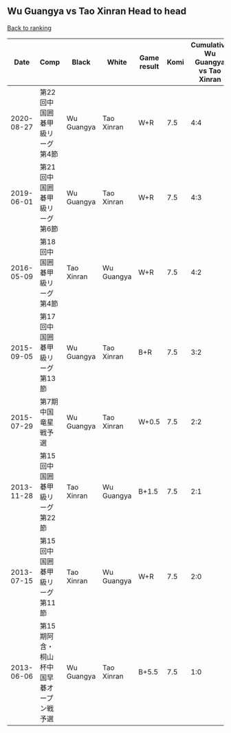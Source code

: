 ## Wu Guangya vs Tao Xinran Head to head

[Back to ranking](../../index.md)




| **Date** | **Comp** | **Black** | **White** | **Game result** | **Komi** | **Cumulative Wu Guangya vs Tao Xinran** | **Wu Guangya streak** | **Tao Xinran streak** | 
| --- | --- | --- | --- | --- | --- | --- | --- | --- |
| 2020-08-27 | 第22回中国囲碁甲級リーグ第4節 | Wu Guangya | Tao Xinran | W+R | 7.5 | 4:4 | 0 | 2 | 
| 2019-06-01 | 第21回中国囲碁甲級リーグ第6節 | Wu Guangya | Tao Xinran | W+R | 7.5 | 4:3 | 0 | 1 | 
| 2016-05-09 | 第18回中国囲碁甲級リーグ第4節 | Tao Xinran | Wu Guangya | W+R | 7.5 | 4:2 | 2 | 0 | 
| 2015-09-05 | 第17回中国囲碁甲級リーグ第13節 | Wu Guangya | Tao Xinran | B+R | 7.5 | 3:2 | 1 | 0 | 
| 2015-07-29 | 第7期中国竜星戦予選 | Wu Guangya | Tao Xinran | W+0.5 | 7.5 | 2:2 | 0 | 2 | 
| 2013-11-28 | 第15回中国囲碁甲級リーグ第22節 | Tao Xinran | Wu Guangya | B+1.5 | 7.5 | 2:1 | 0 | 1 | 
| 2013-07-15 | 第15回中国囲碁甲級リーグ第11節 | Tao Xinran | Wu Guangya | W+R | 7.5 | 2:0 | 2 | 0 | 
| 2013-06-06 | 第15期阿含・桐山杯中国早碁オープン戦予選 | Wu Guangya | Tao Xinran | B+5.5 | 7.5 | 1:0 | 1 | 0 |




